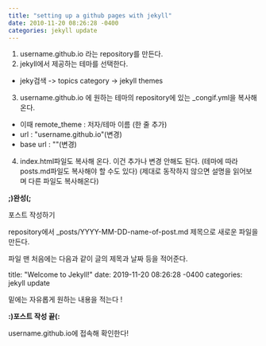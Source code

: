 ```yaml
---
title: "setting up a github pages with jekyll"
date: 2010-11-20 08:26:28 -0400
categories: jekyll update
---
```


1. username.github.io 라는 repository를 만든다.
2. jekyll에서 제공하는 테마를 선택한다.
 - jeky검색 -> topics category -> jekyll themes
3. username.github.io 에 원하는 테마의 repository에 있는 _congif.yml을 복사해 온다.
 - 이때 remote_theme : 저자/테마 이름 (한 줄 추가)
 - url : "username.github.io"(변경)
 - base url : ""(변경)
 4. index.html파일도 복사해 온다. 이건 추가나 변경 안해도 된다.
 (테마에 따라 posts.md파일도 복사해야 할 수도 있다)
 (제대로 동작하지 않으면 설명을 읽어보며 다른 파일도 복사해온다)
 
**;)완성(;**
 
 포스트 작성하기
 
 repository에서
_posts/YYYY-MM-DD-name-of-post.md 제목으로 새로운 파일을 만든다.

파일 맨 처음에는 다음과 같이 글의 제목과 날짜 등을 적어준다.

title: "Welcome to Jekyll!"
date: 2019-11-20 08:26:28 -0400
categories: jekyll update

밑에는 자유롭게 원하는 내용을 적는다 !

**:)포스트 작성 끝(:**

username.github.io에 접속해 확인한다!
